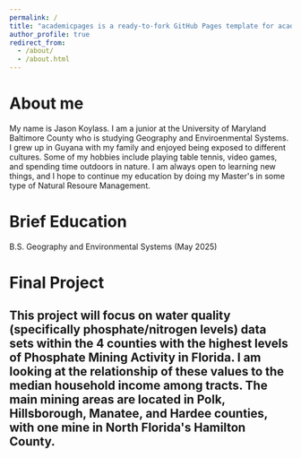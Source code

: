 ```yaml
---
permalink: /
title: "academicpages is a ready-to-fork GitHub Pages template for academic personal websites"
author_profile: true
redirect_from: 
  - /about/
  - /about.html
---
```



About me
======
My name is Jason Koylass. I am a junior at the University of Maryland Baltimore County who is studying Geography and Enviroenmental Systems. I grew up in Guyana with my family and enjoyed being exposed to different cultures. Some of my hobbies include playing table tennis, video games, and spending time outdoors in nature. I am always open to learning new things, and I hope to continue my education by doing my Master's in some type of Natural Resoure Management. 

Brief Education
======
B.S. Geography and Environmental Systems (May 2025)

Final Project
======
This project will focus on water quality (specifically phosphate/nitrogen levels) data sets within the 4 counties with the highest levels of Phosphate Mining Activity in Florida. I am looking at the relationship of these values to the median household income among tracts. The main mining areas are located in Polk, Hillsborough, Manatee, and Hardee counties, with one mine in North Florida's Hamilton County.
------


